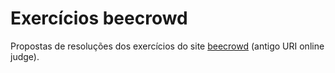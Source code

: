 # Exercícios beecrowd

Propostas de resoluções dos exercícios do site [beecrowd](https://www.beecrowd.com.br/) (antigo URI online judge).

